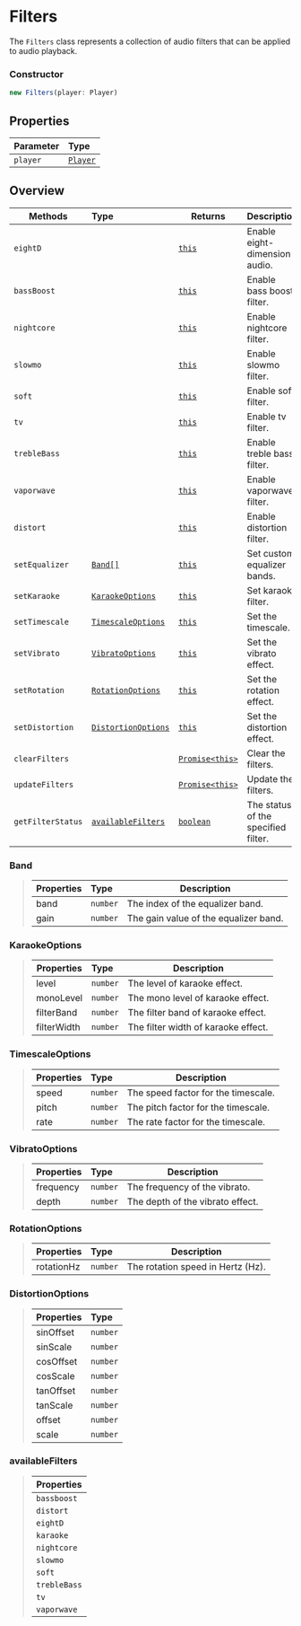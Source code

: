 # Filters

The `Filters` class represents a collection of audio filters that can be applied to audio playback.

### Constructor

```ts
new Filters(player: Player)
```

## Properties

| Parameter | Type                          |
| --------- | :---------------------------- |
| `player`  | [`Player`](../classes/player) |

## Overview

| Methods           | Type                                      | Returns              | Description                         |
| ----------------- | :---------------------------------------- | -------------------- | ----------------------------------- |
| `eightD`          |                                           | [`this`](#)          | Enable eight-dimension audio.       |
| `bassBoost`       |                                           | [`this`](#)          | Enable bass boost filter.           |
| `nightcore`       |                                           | [`this`](#)          | Enable nightcore filter.            |
| `slowmo`          |                                           | [`this`](#)          | Enable slowmo filter.               |
| `soft`            |                                           | [`this`](#)          | Enable soft filter.                 |
| `tv`              |                                           | [`this`](#)          | Enable tv filter.                   |
| `trebleBass`      |                                           | [`this`](#)          | Enable treble bass filter.          |
| `vaporwave`       |                                           | [`this`](#)          | Enable vaporwave filter.            |
| `distort`         |                                           | [`this`](#)          | Enable distortion filter.           |
| `setEqualizer`    | [`Band[]`](#band)                         | [`this`](#)          | Set custom equalizer bands.         |
| `setKaraoke`      | [`KaraokeOptions`](#karaokeoptions)       | [`this`](#)          | Set karaoke filter.                 |
| `setTimescale`    | [`TimescaleOptions`](#timescaleoptions)   | [`this`](#)          | Set the timescale.                  |
| `setVibrato`      | [`VibratoOptions`](#vibratooptions)       | [`this`](#)          | Set the vibrato effect.             |
| `setRotation`     | [`RotationOptions`](#rotationoptions)     | [`this`](#)          | Set the rotation effect.            |
| `setDistortion`   | [`DistortionOptions`](#distortionoptions) | [`this`](#)          | Set the distortion effect.          |
| `clearFilters`    |                                           | [`Promise<this>`](#) | Clear the filters.                  |
| `updateFilters`   |                                           | [`Promise<this>`](#) | Update the filters.                 |
| `getFilterStatus` | [`availableFilters`](#availablefilters)   | [`boolean`](#)       | The status of the specified filter. |

### Band

> | Properties | Type     | Description                           |
> | ---------- | :------- | ------------------------------------- |
> | band       | `number` | The index of the equalizer band.      |
> | gain       | `number` | The gain value of the equalizer band. |

### KaraokeOptions

> | Properties  | Type     | Description                         |
> | ----------- | :------- | ----------------------------------- |
> | level       | `number` | The level of karaoke effect.        |
> | monoLevel   | `number` | The mono level of karaoke effect.   |
> | filterBand  | `number` | The filter band of karaoke effect.  |
> | filterWidth | `number` | The filter width of karaoke effect. |

### TimescaleOptions

> | Properties | Type     | Description                         |
> | ---------- | :------- | ----------------------------------- |
> | speed      | `number` | The speed factor for the timescale. |
> | pitch      | `number` | The pitch factor for the timescale. |
> | rate       | `number` | The rate factor for the timescale.  |

### VibratoOptions

> | Properties | Type     | Description                      |
> | ---------- | :------- | -------------------------------- |
> | frequency  | `number` | The frequency of the vibrato.    |
> | depth      | `number` | The depth of the vibrato effect. |

### RotationOptions

> | Properties | Type     | Description                       |
> | ---------- | :------- | --------------------------------- |
> | rotationHz | `number` | The rotation speed in Hertz (Hz). |

### DistortionOptions

> | Properties | Type     |
> | ---------- | :------- |
> | sinOffset  | `number` |
> | sinScale   | `number` |
> | cosOffset  | `number` |
> | cosScale   | `number` |
> | tanOffset  | `number` |
> | tanScale   | `number` |
> | offset     | `number` |
> | scale      | `number` |

### availableFilters

> | Properties   |
> | ------------ |
> | `bassboost`  |
> | `distort`    |
> | `eightD`     |
> | `karaoke`    |
> | `nightcore`  |
> | `slowmo`     |
> | `soft`       |
> | `trebleBass` |
> | `tv`         |
> | `vaporwave`  |
